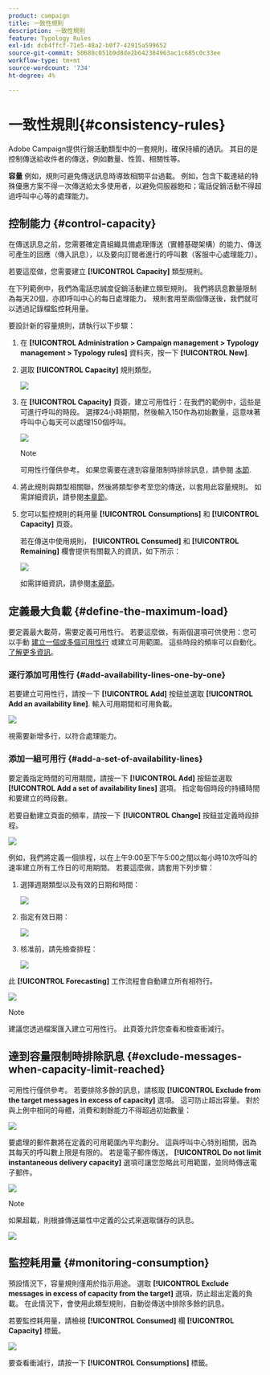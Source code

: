 ```yaml
---
product: campaign
title: 一致性規則
description: 一致性規則
feature: Typology Rules
exl-id: dcb4ffcf-71e5-48a2-b0f7-42915a599652
source-git-commit: 50688c051b9d8de2b642384963ac1c685c0c33ee
workflow-type: tm+mt
source-wordcount: '734'
ht-degree: 4%

---
```


# 一致性規則{#consistency-rules}

Adobe Campaign提供行銷活動類型中的一套規則，確保持續的通訊。 其目的是控制傳送給收件者的傳送，例如數量、性質、相關性等。

**容量** 例如，規則可避免傳送訊息時導致相關平台過載。 例如，包含下載連結的特殊優惠方案不得一次傳送給太多使用者，以避免伺服器飽和；電話促銷活動不得超過呼叫中心等的處理能力。

## 控制能力 {#control-capacity}

在傳送訊息之前，您需要確定貴組織具備處理傳送（實體基礎架構）的能力、傳送可產生的回應（傳入訊息），以及要向訂閱者進行的呼叫數（客服中心處理能力）。

若要這麼做，您需要建立 **[!UICONTROL Capacity]** 類型規則。

在下列範例中，我們為電話忠誠度促銷活動建立類型規則。 我們將訊息數量限制為每天20個，亦即呼叫中心的每日處理能力。 規則套用至兩個傳送後，我們就可以透過記錄檔監控耗用量。

要設計新的容量規則，請執行以下步驟：

1. 在 **[!UICONTROL Administration > Campaign management > Typology management > Typology rules]** 資料夾，按一下 **[!UICONTROL New]**.
1. 選取 **[!UICONTROL Capacity]** 規則類型。

   ![](assets/campaign_opt_create_capacity_01.png)

1. 在 **[!UICONTROL Capacity]** 頁簽，建立可用性行：在我們的範例中，這些是可進行呼叫的時段。 選擇24小時期間，然後輸入150作為初始數量，這意味著呼叫中心每天可以處理150個呼叫。

   ![](assets/campaign_opt_create_capacity_02.png)

   >[!NOTE]
   >
   >可用性行僅供參考。 如果您需要在達到容量限制時排除訊息，請參閱 [本節](#exclude-messages-when-capacity-limit-reached).

1. 將此規則與類型相關聯，然後將類型參考至您的傳送，以套用此容量規則。 如需詳細資訊，請參閱[本章節](apply-rules.md#apply-a-typology-to-a-delivery)。
1. 您可以監控規則的耗用量 **[!UICONTROL Consumptions]** 和 **[!UICONTROL Capacity]** 頁簽。

   若在傳送中使用規則， **[!UICONTROL Consumed]** 和 **[!UICONTROL Remaining]** 欄會提供有關載入的資訊，如下所示：

   ![](assets/campaign_opt_create_capacity_03.png)

   如需詳細資訊，請參閱[本章節](#monitor-consumption)。

## 定義最大負載 {#define-the-maximum-load}

要定義最大載荷，需要定義可用性行。 若要這麼做，有兩個選項可供使用：您可以手動 [建立一個或多個可用性行](#add-availability-lines-one-by-one) 或建立可用範圍。 這些時段的頻率可以自動化。 [了解更多資訊](#add-a-set-of-availability-lines)。

### 逐行添加可用性行 {#add-availability-lines-one-by-one}

若要建立可用性行，請按一下 **[!UICONTROL Add]** 按鈕並選取 **[!UICONTROL Add an availability line]**. 輸入可用期間和可用負載。

![](assets/campaign_opt_create_capacity_02.png)

視需要新增多行，以符合處理能力。

### 添加一組可用行 {#add-a-set-of-availability-lines}

要定義指定時間的可用期間，請按一下 **[!UICONTROL Add]** 按鈕並選取 **[!UICONTROL Add a set of availability lines]** 選項。 指定每個時段的持續時間和要建立的時段數。

若要自動建立頁面的頻率，請按一下 **[!UICONTROL Change]** 按鈕並定義時段排程。

![](assets/campaign_opt_create_capacity_07.png)

例如，我們將定義一個排程，以在上午9:00至下午5:00之間以每小時10次呼叫的速率建立所有工作日的可用期間。 若要這麼做，請套用下列步驟：

1. 選擇週期類型以及有效的日期和時間：

   ![](assets/campaign_opt_create_capacity_08.png)

1. 指定有效日期：

   ![](assets/campaign_opt_create_capacity_09.png)

1. 核准前，請先檢查排程：

   ![](assets/campaign_opt_create_capacity_10.png)

此 **[!UICONTROL Forecasting]** 工作流程會自動建立所有相符行。

![](assets/campaign_opt_create_capacity_12.png)

>[!NOTE]
>
>建議您透過檔案匯入建立可用性行。 此頁簽允許您查看和檢查衝減行。

## 達到容量限制時排除訊息 {#exclude-messages-when-capacity-limit-reached}

可用性行僅供參考。 若要排除多餘的訊息，請核取 **[!UICONTROL Exclude from the target messages in excess of capacity]** 選項。 這可防止超出容量。 對於與上例中相同的母體，消費和剩餘能力不得超過初始數量：

![](assets/campaign_opt_create_capacity_04.png)

要處理的郵件數將在定義的可用範圍內平均劃分。 這與呼叫中心特別相關，因為其每天的呼叫數上限是有限的。 若是電子郵件傳送， **[!UICONTROL Do not limit instantaneous delivery capacity]** 選項可讓您忽略此可用範圍，並同時傳送電子郵件。

![](assets/campaign_opt_create_capacity_05.png)

>[!NOTE]
>
>如果超載，則根據傳送屬性中定義的公式來選取儲存的訊息。

![](assets/campaign_opt_create_capacity_06.png)

## 監控耗用量 {#monitoring-consumption}

預設情況下，容量規則僅用於指示用途。 選取 **[!UICONTROL Exclude messages in excess of capacity from the target]** 選項，防止超出定義的負載。 在此情況下，會使用此類型規則，自動從傳送中排除多餘的訊息。

若要監控耗用量，請檢視 **[!UICONTROL Consumed]** 欄 **[!UICONTROL Capacity]** 標籤。

![](assets/campaign_opt_create_capacity_04.png)

要查看衝減行，請按一下 **[!UICONTROL Consumptions]** 標籤。
